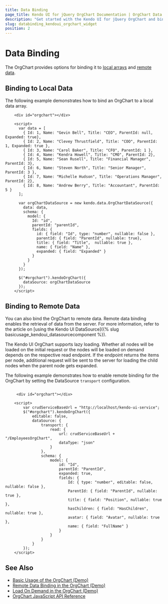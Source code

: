 ```yaml
---
title: Data Binding
page_title: Kendo UI for jQuery OrgChart Documentation | OrgChart Data Binding
description: "Get started with the Kendo UI for jQuery OrgChart and bind the widget to local or remote data."
slug: databinding_kendoui_orgchart_widget
position: 2
---
```


# Data Binding

The OrgChart provides options for binding it to [local arrays](#binding-to-local-data) and [remote data](#binding-to-remote-data).

## Binding to Local Data

The following example demonstrates how to bind an OrgChart to a local data array.

```dojo
    <div id="orgchart"></div>

    <script>
      var data = [
        { Id: 1, Name: "Gevin Bell", Title: "CEO", ParentId: null, Expanded: true},
        { Id: 2, Name: "Clevey Thrustfield", Title: "COO", ParentId: 1, Expanded: true },
        { Id: 3, Name: "Carol Baker", Title: "CFO", ParentId: 1 },
        { Id: 4, Name: "Kendra Howell", Title: "CMO", ParentId: 2},
        { Id: 5, Name: "Sean Rusell", Title: "Financial Manager", ParentId: 3},
        { Id: 6, Name: "Steven North", Title: "Senior Manager", ParentId: 3 },
        { Id: 7, Name: "Michelle Hudson", Title: "Operations Manager", ParentId: 2},
        { Id: 8, Name: "Andrew Berry", Title: "Accountant", ParentId: 5 }            
      ];

      var orgChartDataSource = new kendo.data.OrgChartDataSource({
        data: data,
        schema: {
          model: {            
            Id: "id",
            parentId: "parentId",
            fields: {
              id: { field: "Id", type: "number", nullable: false },
              parentId: { field: "ParentId", nullable: true},
              title: { field: "Title",  nullable: true },
              name: { field: "Name" },
              expanded: { field: "Expanded" }
            }
          }
        }
      });

      $("#orgchart").kendoOrgChart({            
        dataSource: orgChartDataSource
      });
    </script>
```

## Binding to Remote Data

You can also bind the OrgChart to remote data. Remote data binding enables the retrieval of data from the server. For more information, refer to the article on [using the Kendo UI DataSource]({% slug basicusage_kendoui_datasourcecomponent %}).

The Kendo UI OrgChart supports lazy loading. Whether all nodes will be loaded on the initial request or the nodes will be loaded on demand depends on the respective read endpoint. 
If the endpoint returns the items per node, additional request will be sent to the server for loading the child nodes when the parent node gets expanded. 

The following example demonstrates how to enable remote binding for the OrgChart by setting the DataSource `transport` configuration.

```dojo

     <div id="orgchart"></div>

    <script>
        var crudServiceBaseUrl = "http://localhost/kendo-ui-service";
        $("#orgchart").kendoOrgChart({
            editable: false,
            dataSource: {
                transport: {
                    read: {
                        url: crudServiceBaseUrl + "/EmployeesOrgChart",
                        dataType: "json"
                    }
                },
                schema: {
                    model: {
                        id: "Id",
                        parentId: "ParentId",
                        expanded: true,
                        fields: {
                            Id: { type: "number", editable: false, nullable: false },
                            ParentId: { field: "ParentId", nullable: true },
                            title: { field: "Position", nullable: true },
                            hasChildren: { field: "HasChildren", nullable: true },
                            avatar: { field: "Avatar", nullable: true },
                            name: { field: "FullName" }
                        }
                    }
                }
            }
        });
    </script>
```

## See Also

* [Basic Usage of the OrgChart (Demo)](https://demos.telerik.com/kendo-ui/orgchart/index)
* [Remote Data Binding in the OrgChart (Demo)](https://demos.telerik.com/kendo-ui/orgchart/remote-data-binding)
* [Load On Demand in the OrgChart (Demo)](https://demos.telerik.com/kendo-ui/orgchart/load-on-demand)
* [OrgChart JavaScript API Reference](/api/javascript/ui/orgchart)
